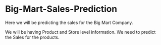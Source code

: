# Big-Mart-Sales-Prediction
Here we will be predicting the sales for the Big Mart Company.

We will be having Product and Store level information. We need to predict the Sales for the products.



